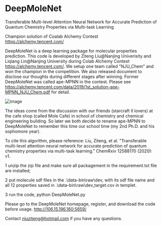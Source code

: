 # DeepMoleNet

Transferable Multi-level Attention Neural Network for Accurate Prediction of Quantum Chemistry Properties via Multi-task Learning

Champion solution of Coalab Alchemy Contest 
<br>https://alchemy.tencent.com/  
  

DeepMoleNet is a deep learning package for molecular properties prediction. This code is developed by Ziteng Liu@Nanjing Univerisity and Liqiang Lin@Nanjing University during Colab Alchemy Contest https://alchemy.tencent.com/. We setup one team called "NJU_Chem" and won the champion in the competition. We also released document to disclose our thoughts during different stages after winning. Former DeepMoleNet was called ape-MPNN in the contest. Please see https://alchemy.tencent.com/data/2019/1st_solution-ape-MPNN_NJU_Chem.pdf for detail. 

![image](https://github.com/Frank-LIU-520/DeepMoleNet/blob/main/alchemy.png)

The ideas come from the discussion with our friends (starcraft Ⅱ lovers) at the cafe shop (called Mole Cafe) in school of chemistry and chemical engineering building. So later we both decide to rename ape-MPNN to DeepMoleNet to remember this time our school time (my 2nd Ph.D. and his sophomore year).

To cite this algorithm, please reference: Liu, Ziteng, et al. "Transferable multi-level attention neural network for accurate prediction of quantum chemistry properties via multi-task learning." ChemRxiv 12588170 (2020): v1.

1 unzip the zip file and make sure all packagement in the requirement.txt file are installed;

2 put molecule sdf files in the .\data-bin\raw\dev, with its sdf file name and all 12 properties saved in .\data-bin\raw\dev_target.csv in templet.

3 run the code, python DeepMoleNet.py

Please go to the DeepMoleNet homepage, register, and download the code before usage. http://106.15.196.160:5659/

Contact njuziteng@hotmail.com if you have any questions.
